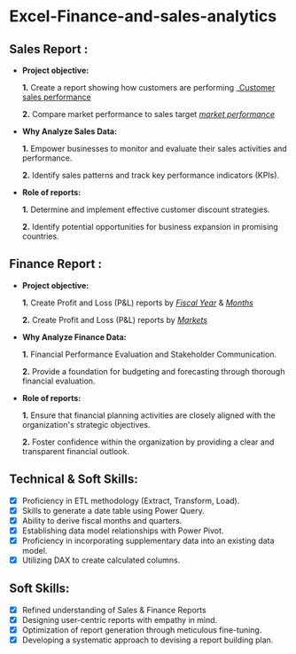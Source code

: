 # Excel-Finance-and-sales-analytics
## Sales Report :


- **Project objective:** 

    **1.** Create a report showing how customers are performing _[Customer sales performance](https://github.com/prakashM1139/Excel-Finance-and-sales-analytics/blob/main/Customer%20sales%20performance.pdf)

    **2.** Compare market performance to sales target _[market performance](https://github.com/prakashM1139/Excel-Finance-and-sales-analytics/blob/main/Market%20performance.pdf)_

- **Why Analyze Sales Data:**
  
    **1.** Empower businesses to monitor and evaluate their sales activities and performance.

    **2.** Identify sales patterns and track key performance indicators (KPIs).

- **Role of reports:**
  
    **1.** Determine and implement effective customer discount strategies.

    **2.** Identify potential opportunities for business expansion in promising countries.


## Finance Report :

- **Project objective:** 

    **1.** Create Profit and Loss (P&L) reports by _[Fiscal Year](https://github.com/prakashM1139/Excel-Finance-and-sales-analytics/blob/main/P%26L%20by%20Fiscal%20year.pdf)_ & _[Months](https://github.com/prakashM1139/Excel-Finance-and-sales-analytics/blob/main/P%26L%20by%20Fiscal%20Month.pdf)_ 

    **2.** Create Profit and Loss (P&L) reports by _[Markets](https://github.com/prakashM1139/Excel-Finance-and-sales-analytics/blob/main/P%26L%20For%20market.pdf)_

- **Why Analyze Finance Data:**

    **1.** Financial Performance Evaluation and Stakeholder Communication.

    **2.** Provide a foundation for budgeting and forecasting through thorough financial evaluation.
  

- **Role of reports:**
  
    **1.** Ensure that financial planning activities are closely aligned with the organization's strategic objectives.

    **2.** Foster confidence within the organization by providing a clear and transparent financial outlook.


## Technical & Soft Skills:
- [x]	Proficiency in ETL methodology (Extract, Transform, Load).
- [x]	Skills to generate a date table using Power Query.
- [x]	Ability to derive fiscal months and quarters.
- [x]	Establishing data model relationships with Power Pivot.
- [x]	Proficiency in incorporating supplementary data into an existing data model.
- [x]	Utilizing DAX to create calculated columns.

## Soft Skills:
- [x]	Refined understanding of Sales & Finance Reports
- [x]	Designing user-centric reports with empathy in mind.
- [x]	Optimization of report generation through meticulous fine-tuning.
- [x]	Developing a systematic approach to devising a report building plan.

